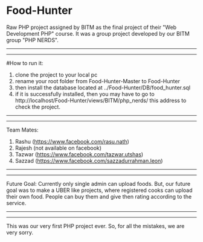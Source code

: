 # Food-Hunter
Raw PHP project assigned by BITM as the final project of their "Web Development PHP" course. It was a group project developed by our BITM group "PHP NERDS".
*************
*************
#How to run it:
1. clone the project to your local pc
2. rename your root folder from Food-Hunter-Master to Food-Hunter
3. then install the database located at ../Food-Hunter/DB/food_hunter.sql
4. if it is successfully installed, then you may have to go to http://localhost/Food-Hunter/views/BITM/php_nerds/ this address to check the project.
*********
*********
Team Mates:
1. Rashu (https://www.facebook.com/rasu.nath)
2. Rajesh (not available on facebook)
3. Tazwar (https://www.facebook.com/tazwar.utshas)
4. Sazzad (https://www.facebook.com/sazzadurrahman.leon)
***********
***********
Future Goal:
Currently only single admin can upload foods. But, our future goal was to make a UBER like projects, where registered cooks can upload their own food. People can buy them and give then rating according to the service.
********
********
This was our very first PHP project ever. So, for all the mistakes, we are very sorry.
